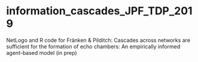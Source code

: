 # information_cascades_JPF_TDP_2019
NetLogo and R code for Fränken &amp; Pilditch: Cascades across networks are sufficient for the formation of echo chambers: An empirically informed agent-based model (in prep)


